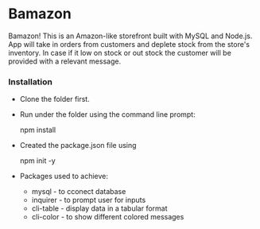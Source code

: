# Bamazon
Bamazon! This is an Amazon-like storefront built with MySQL and Node.js. App will take in orders from customers and deplete stock from the store's inventory. In case if it low on stock or out stock the customer will be provided with a relevant message. 


### Installation 
* Clone the folder first. 
* Run under the folder using the command line prompt: 

    npm install 

* Created the package.json file  using 

    npm init -y 

* Packages used to achieve: 
    * mysql - to cconect database 
    * inquirer - to prompt user for inputs 
    * cli-table - display data in a tabular format
    * cli-color - to show different colored messages 
